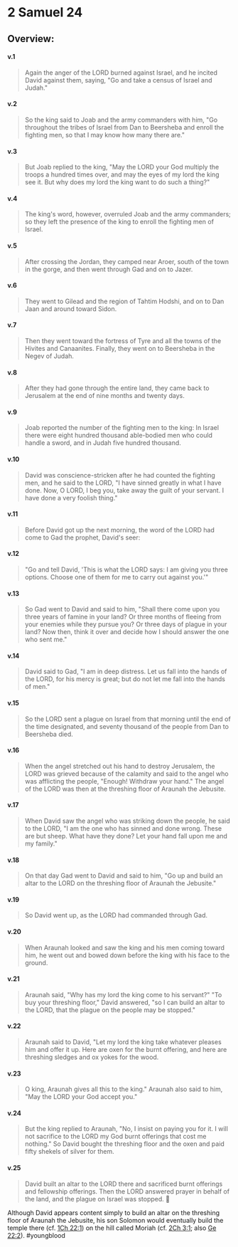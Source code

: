 # 2 Samuel 24

## Overview:


#### v.1
>Again the anger of the LORD burned against Israel, and he incited David against them, saying, "Go and take a census of Israel and Judah."

#### v.2
>So the king said to Joab and the army commanders with him, "Go throughout the tribes of Israel from Dan to Beersheba and enroll the fighting men, so that I may know how many there are."

#### v.3
>But Joab replied to the king, "May the LORD your God multiply the troops a hundred times over, and may the eyes of my lord the king see it. But why does my lord the king want to do such a thing?"

#### v.4
>The king's word, however, overruled Joab and the army commanders; so they left the presence of the king to enroll the fighting men of Israel.

#### v.5
>After crossing the Jordan, they camped near Aroer, south of the town in the gorge, and then went through Gad and on to Jazer.

#### v.6
>They went to Gilead and the region of Tahtim Hodshi, and on to Dan Jaan and around toward Sidon.

#### v.7
>Then they went toward the fortress of Tyre and all the towns of the Hivites and Canaanites. Finally, they went on to Beersheba in the Negev of Judah.

#### v.8
>After they had gone through the entire land, they came back to Jerusalem at the end of nine months and twenty days.

#### v.9
>Joab reported the number of the fighting men to the king: In Israel there were eight hundred thousand able-bodied men who could handle a sword, and in Judah five hundred thousand.

#### v.10
>David was conscience-stricken after he had counted the fighting men, and he said to the LORD, "I have sinned greatly in what I have done. Now, O LORD, I beg you, take away the guilt of your servant. I have done a very foolish thing."

#### v.11
>Before David got up the next morning, the word of the LORD had come to Gad the prophet, David's seer:

#### v.12
>"Go and tell David, 'This is what the LORD says: I am giving you three options. Choose one of them for me to carry out against you.'"

#### v.13
>So Gad went to David and said to him, "Shall there come upon you three years of famine in your land? Or three months of fleeing from your enemies while they pursue you? Or three days of plague in your land? Now then, think it over and decide how I should answer the one who sent me."

#### v.14
>David said to Gad, "I am in deep distress. Let us fall into the hands of the LORD, for his mercy is great; but do not let me fall into the hands of men."

#### v.15
>So the LORD sent a plague on Israel from that morning until the end of the time designated, and seventy thousand of the people from Dan to Beersheba died.

#### v.16
>When the angel stretched out his hand to destroy Jerusalem, the LORD was grieved because of the calamity and said to the angel who was afflicting the people, "Enough! Withdraw your hand." The angel of the LORD was then at the threshing floor of Araunah the Jebusite.

#### v.17
>When David saw the angel who was striking down the people, he said to the LORD, "I am the one who has sinned and done wrong. These are but sheep. What have they done? Let your hand fall upon me and my family."

#### v.18
>On that day Gad went to David and said to him, "Go up and build an altar to the LORD on the threshing floor of Araunah the Jebusite."

#### v.19
>So David went up, as the LORD had commanded through Gad.

#### v.20
>When Araunah looked and saw the king and his men coming toward him, he went out and bowed down before the king with his face to the ground.

#### v.21
>Araunah said, "Why has my lord the king come to his servant?" "To buy your threshing floor," David answered, "so I can build an altar to the LORD, that the plague on the people may be stopped."

#### v.22
>Araunah said to David, "Let my lord the king take whatever pleases him and offer it up. Here are oxen for the burnt offering, and here are threshing sledges and ox yokes for the wood.

#### v.23
>O king, Araunah gives all this to the king." Araunah also said to him, "May the LORD your God accept you."

#### v.24
>But the king replied to Araunah, "No, I insist on paying you for it. I will not sacrifice to the LORD my God burnt offerings that cost me nothing." So David bought the threshing floor and the oxen and paid fifty shekels of silver for them.

#### v.25
>David built an altar to the LORD there and sacrificed burnt offerings and fellowship offerings. Then the LORD answered prayer in behalf of the land, and the plague on Israel was stopped. 

Although David appears content simply to build an altar on the threshing floor of Araunah the Jebusite, his son Solomon would eventually build the temple there (cf. [1Ch 22:1](1Chronicles22#v.1)) on the hill called Moriah (cf. [2Ch 3:1](2Chronicles3#v.1); also [Ge 22:2](Genesis22#v.2)).
#youngblood 

